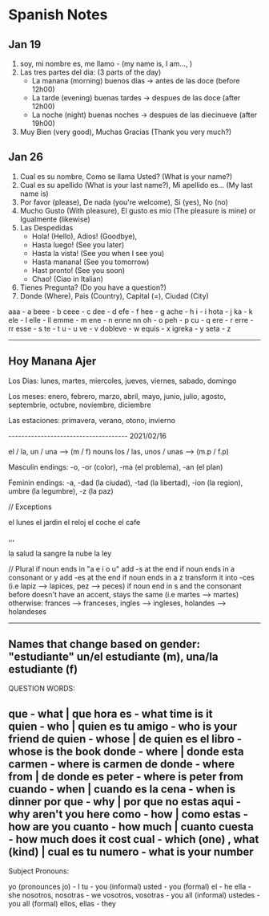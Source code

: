 # Spanish Notes

## Jan 19 
1. soy, mi nombre es, me llamo - (my name is, I am..., )
2. Las tres partes del dia: (3 parts of the day)
    - La manana (morning) buenos dias 
        -> antes de las doce (before 12h00)
    - La tarde (evening) buenas tardes
        -> despues de las doce (after 12h00)
    - La noche (night) buenas noches
        -> despues de las diecinueve (after 19h00)
3. Muy Bien (very good), Muchas Gracias (Thank you very much?)

## Jan 26
1. Cual es su nombre, Como se llama Usted? (What is your name?)
2. Cual es su apellido (What is your last name?), Mi apellido es... (My last name is)
3. Por favor (please), De nada (you're welcome), Si (yes), No (no)
5. Mucho Gusto (With pleasure), El gusto es mio (The pleasure is mine) or Igualmente (likewise)
6. Las Despedidas
    - Hola! (Hello), Adios! (Goodbye),
    - Hasta luego! (See you later)
    - Hasta la vista! (See you when I see you)
    - Hasta manana! (See you tomorrow)
    - Hast pronto! (See you soon)
    - Chao! (Ciao in Italian)
7. Tienes Pregunta? (Do you have a question?)
8. Donde (Where), Pais (Country), Capital (=), Ciudad (City)


aaa - a
beee - b
ceee - c
dee - d
efe - f 
hee - g 
ache - h 
i - i
hota - j
ka - k
ele - l
elle - ll
emme - m
ene - n 
enne nn
oh - o
peh - p
cu - q
ere - r
erre - rr
esse - s 
te - t 
u - u 
ve - v
dobleve - w
equis - x
igreka - y
seta - z

----
Hoy
Manana
Ajer
---

Los Dias: 
lunes, martes, miercoles, jueves, viernes, sabado, domingo

Los meses:
enero, febrero, marzo, abril, mayo, junio, julio, agosto, septembrie, octubre, noviembre, diciembre

Las estaciones:
primavera, verano, otono, invierno

------------------------------------- 2021/02/16

el / la, un / una    --> (m / f) nouns
los / las, unos / unas --> (m.p / f.p)

Masculin endings:
-o, -or (color), -ma (el problema), -an (el plan)

Feminin endings:
-a, -dad (la ciudad), -tad (la libertad), -ion (la region), umbre (la legumbre), -z (la paz)

// Exceptions

el lunes
el jardin
el reloj
el coche
el cafe

,,,

la salud
la sangre
la nube
la ley

// Plural 
if noun ends in "a e i o u" add -s at the end
if noun ends in a consonant or y add -es at the end
if noun ends in a z transform it into -ces (i.e lapiz --> lapices, pez --> peces)
if noun end in s and the consonant before doesn't have an accent, stays the same (i.e martes --> martes)
    otherwise: frances --> franceses, ingles --> ingleses, holandes --> holandeses

-------------------------------------------------
Names that change based on gender: 
"estudiante"
un/el estudiante (m), una/la estudiante (f)
-------------------------------------------------
QUESTION WORDS:

que         - what                          | que hora es - what time is it                     
quien       - who                           | quien es tu amigo - who is your friend
de quien    - whose                         | de quien es el libro - whose is the book
donde       - where                         | donde esta carmen - where is carmen
de donde    - where from                    | de donde es peter - where is peter from
cuando      - when                          | cuando es la cena - when is dinner
por que     - why                           | por que no estas aqui - why aren't you here
como        - how                           | como estas - how are you 
cuanto      - how much                      | cuanto cuesta - how much does it cost
cual        - which (one) , what (kind)     | cual es tu numero - what is your number
------------------------------------------------------
Subject Pronouns: 

yo (pronounces jo)      - I
tu                      - you (informal)
usted                   - you (formal)
el                      - he 
ella                    - she
nosotros, nosotras      - we 
vosotros, vosotras      - you all (informal) 
ustedes                 - you all (formal)
ellos, ellas            - they 
